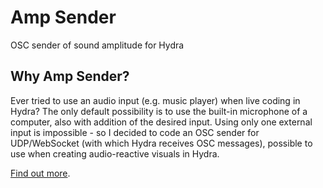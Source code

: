 # Amp Sender
OSC sender of sound amplitude for Hydra

## Why Amp Sender?
Ever tried to use an audio input (e.g. music player) when live coding in Hydra? The only default possibility is to use the built-in microphone of a computer, also with addition of the desired input. Using only one external input is impossible - so I decided to code an OSC sender for UDP/WebSocket (with which Hydra receives OSC messages), possible to use when creating audio-reactive visuals in Hydra.

[Find out more](TUTORIAL.md).
